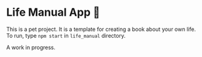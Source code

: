 # Life Manual App :hibiscus:
This is a pet project. It is a template for creating a book about your own life. <br />
To run, type `npm start` in `life_manual` directory. <br />

A work in progress.

